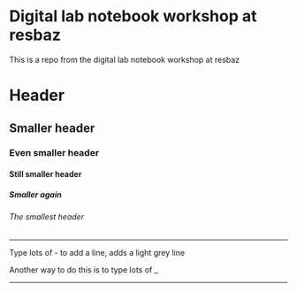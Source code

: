 # Digital lab notebook workshop at resbaz 
This is a repo from the digital lab notebook workshop at resbaz

# Header 

## Smaller header

### Even smaller header 

#### Still smaller header

##### Smaller again

###### The smallest header 

------------------- 

Type lots of - to add a line, adds a light grey line 

Another way to do this is to type lots of _ 

____________________



